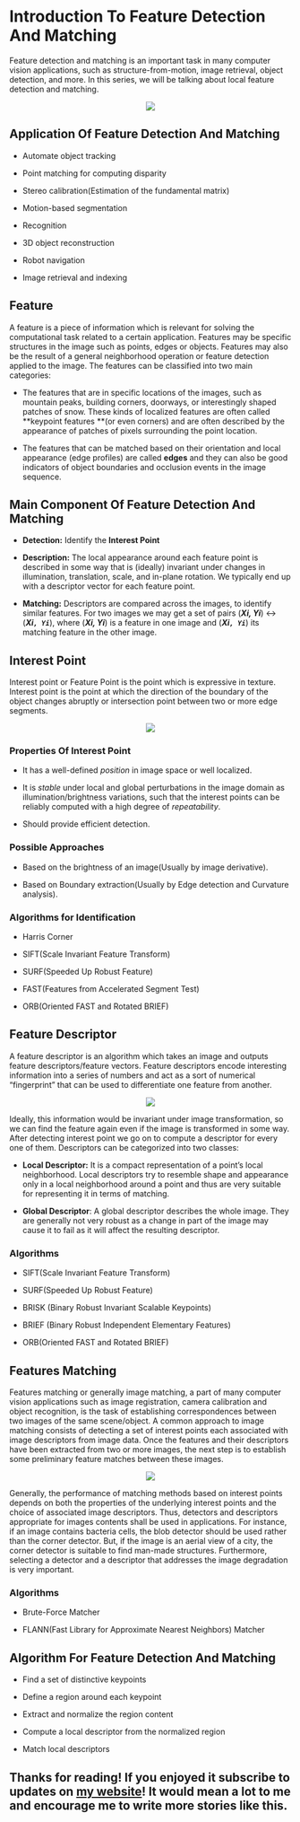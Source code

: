 
# Introduction To Feature Detection And Matching

Feature detection and matching is an important task in many computer vision applications, such as structure-from-motion, image retrieval, object detection, and more. In this series, we will be talking about local feature detection and matching.

<p align="center">   <img src="https://cdn-images-1.medium.com/max/2000/0*y8ZLm7kQiIIaUKpj.jpg" /> </p>


## Application Of Feature Detection And Matching

* Automate object tracking

* Point matching for computing disparity

* Stereo calibration(Estimation of the fundamental matrix)

* Motion-based segmentation

* Recognition

* 3D object reconstruction

* Robot navigation

* Image retrieval and indexing

## Feature

A feature is a piece of information which is relevant for solving the computational task related to a certain application. Features may be specific structures in the image such as points, edges or objects. Features may also be the result of a general neighborhood operation or feature detection applied to the image. The features can be classified into two main categories:

* The features that are in specific locations of the images, such as mountain peaks, building corners, doorways, or interestingly shaped patches of snow. These kinds of localized features are often called **keypoint features **(or even corners) and are often described by the appearance of patches of pixels surrounding the point location.

* The features that can be matched based on their orientation and local appearance (edge profiles) are called **edges** and they can also be good indicators of object boundaries and occlusion events in the image sequence.

## Main Component Of Feature Detection And Matching

* **Detection:** Identify the **Interest Point**

* **Description:** The local appearance around each feature point is described in some way that is (ideally) invariant under changes in illumination, translation, scale, and in-plane rotation. We typically end up with a descriptor vector for each feature point.

* **Matching:** Descriptors are compared across the images, to identify similar features. For two images we may get a set of pairs (***Xi, Yi***) ↔ (***Xi`, Yi`***), where (***Xi, Yi***) is a feature in one image and (***Xi`, Yi`***) its matching feature in the other image.

## Interest Point

Interest point or Feature Point is the point which is expressive in texture. Interest point is the point at which the direction of the boundary of the object changes abruptly or intersection point between two or more edge segments.

<p align="center">   <img src="https://cdn-images-1.medium.com/max/2040/0*Gw6TQyLYly_vEw94.jpg" /> </p>

### Properties Of Interest Point

* It has a well-defined *position* in image space or well localized.

* It is *stable* under local and global perturbations in the image domain as illumination/brightness variations, such that the interest points can be reliably computed with a high degree of *repeatability*.

* Should provide efficient detection.

### Possible Approaches

* Based on the brightness of an image(Usually by image derivative).

* Based on Boundary extraction(Usually by Edge detection and Curvature analysis).

### Algorithms for Identification

* Harris Corner

* SIFT(Scale Invariant Feature Transform)

* SURF(Speeded Up Robust Feature)

* FAST(Features from Accelerated Segment Test)

* ORB(Oriented FAST and Rotated BRIEF)

## Feature Descriptor

A feature descriptor is an algorithm which takes an image and outputs feature descriptors/feature vectors. Feature descriptors encode interesting information into a series of numbers and act as a sort of numerical “fingerprint” that can be used to differentiate one feature from another.

<p align="center">   <img src="https://cdn-images-1.medium.com/max/2000/1*UqpTAesCJHYJZJw9PpN2ZQ.jpeg" /> </p>

Ideally, this information would be invariant under image transformation, so we can find the feature again even if the image is transformed in some way. After detecting interest point we go on to compute a descriptor for every one of them. Descriptors can be categorized into two classes:

* **Local Descriptor:** It is a compact representation of a point’s local neighborhood. Local descriptors try to resemble shape and appearance only in a local neighborhood around a point and thus are very suitable for representing it in terms of matching.

* **Global Descriptor**: A global descriptor describes the whole image. They are generally not very robust as a change in part of the image may cause it to fail as it will affect the resulting descriptor.

### Algorithms

* SIFT(Scale Invariant Feature Transform)

* SURF(Speeded Up Robust Feature)

* BRISK (Binary Robust Invariant Scalable Keypoints)

* BRIEF (Binary Robust Independent Elementary Features)

* ORB(Oriented FAST and Rotated BRIEF)

## Features Matching

Features matching or generally image matching, a part of many computer vision applications such as image registration, camera calibration and object recognition, is the task of establishing correspondences between two images of the same scene/object. A common approach to image matching consists of detecting a set of interest points each associated with image descriptors from image data. Once the features and their descriptors have been extracted from two or more images, the next step is to establish some preliminary feature matches between these images.

<p align="center">   <img src="https://cdn-images-1.medium.com/max/2800/0*k--ZodnKi7ENH4MX.png" /> </p>

Generally, the performance of matching methods based on interest points depends on both the properties of the underlying interest points and the choice of associated image descriptors. Thus, detectors and descriptors appropriate for images contents shall be used in applications. For instance, if an image contains bacteria cells, the blob detector should be used rather than the corner detector. But, if the image is an aerial view of a city, the corner detector is suitable to find man-made structures. Furthermore, selecting a detector and a descriptor that addresses the image degradation is very important.

### Algorithms

* Brute-Force Matcher

* FLANN(Fast Library for Approximate Nearest Neighbors) Matcher

## Algorithm For Feature Detection And Matching

* Find a set of distinctive keypoints

* Define a region around each keypoint

* Extract and normalize the region content

* Compute a local descriptor from the normalized region

* Match local descriptors


## Thanks for reading! If you enjoyed it subscribe to updates on [my website](http://deepanshut041.github.io)! It would mean a lot to me and encourage me to write more stories like this.
